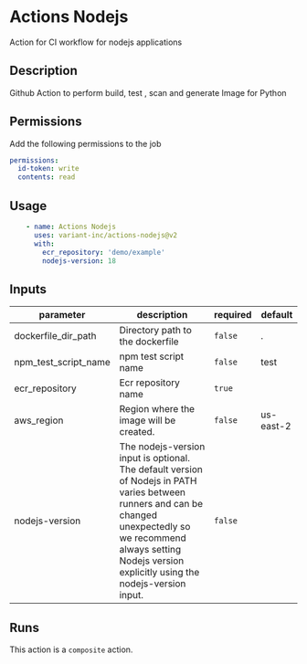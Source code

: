 # Actions Nodejs

Action for CI workflow for nodejs applications

<!-- action-docs-description -->
## Description

Github Action to perform build, test , scan and generate Image for Python

## Permissions

Add the following permissions to the job

```yaml
permissions:
  id-token: write
  contents: read
```

## Usage

```yaml
    - name: Actions Nodejs
      uses: variant-inc/actions-nodejs@v2
      with:
        ecr_repository: 'demo/example'
        nodejs-version: 18
```
<!-- action-docs-description -->

<!-- action-docs-inputs -->
## Inputs

| parameter | description | required | default |
| --- | --- | --- | --- |
| dockerfile_dir_path | Directory path to the dockerfile | `false` | . |
| npm_test_script_name | npm test script name | `false` | test |
| ecr_repository | Ecr repository name | `true` |  |
| aws_region | Region where the image will be created. | `false` | us-east-2 |
| nodejs-version | The nodejs-version input is optional. The default version of Nodejs in PATH varies between runners and can be changed unexpectedly so we recommend always setting Nodejs version explicitly using the nodejs-version input.  | `false` |  |
<!-- action-docs-inputs -->

<!-- action-docs-outputs -->

<!-- action-docs-outputs -->

<!-- action-docs-runs -->
## Runs

This action is a `composite` action.
<!-- action-docs-runs -->

